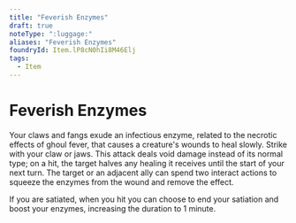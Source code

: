 ```yaml
---
title: "Feverish Enzymes"
draft: true
noteType: ":luggage:"
aliases: "Feverish Enzymes"
foundryId: Item.lP8cN0hIi8M46Elj
tags:
  - Item
---
```


# Feverish Enzymes

Your claws and fangs exude an infectious enzyme, related to the necrotic effects of ghoul fever, that causes a creature's wounds to heal slowly. Strike with your claw or jaws. This attack deals void damage instead of its normal type; on a hit, the target halves any healing it receives until the start of your next turn. The target or an adjacent ally can spend two interact actions to squeeze the enzymes from the wound and remove the effect.

If you are satiated, when you hit you can choose to end your satiation and boost your enzymes, increasing the duration to 1 minute.
